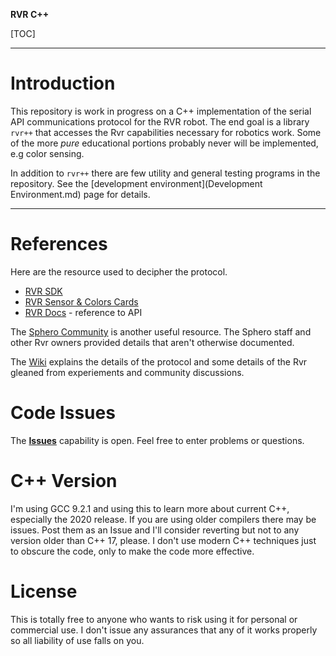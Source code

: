 **RVR C++**

[TOC]
***
# Introduction

This repository is work in progress on a C++ implementation of the serial API communications protocol for the RVR robot. The end goal is a library `rvr++` that accesses the Rvr capabilities necessary for robotics work. Some of the more *pure* educational portions probably never will be implemented, e.g color sensing. 

In addition to `rvr++` there are few utility and general testing programs in the repository. See the [development environment](Development Environment.md) page for details.  

***
# References

Here are the resource used to decipher the protocol.

* [RVR SDK](https://sdk.sphero.com/)
* [RVR Sensor & Colors Cards](https://sdk.sphero.com/docs/general_documentation/sensors/)
* [RVR Docs](https://sdk.sphero.com/docs/sdk_documentation/connection/) - reference to API 

The [Sphero Community](https://community.sphero.com/) is another useful resource. The Sphero staff and other Rvr owners provided details that aren't otherwise documented. 

The [Wiki](https://bitbucket.org/rmerriam/rvr-cpp/wiki/Home) explains the details of the protocol and some details of the Rvr gleaned from experiements and community discussions. 


# Code Issues

The **[Issues](https://bitbucket.org/rmerriam/rvr-cpp/issues?status=new&status=open)** capability is open. Feel free to enter problems or questions.

# C++ Version

I'm using GCC 9.2.1 and using this to learn more about current C++, especially the 2020 release. If you are using older compilers there may be issues. Post them as an Issue and I'll consider reverting but not to any version older than C++ 17, please. I don't use modern C++ techniques just to obscure the code, only to make the code more effective. 

# License

This is totally free to anyone who wants to risk using it for personal or commercial use. I don't issue any assurances that any of it works properly so all liability of use falls on you. 

